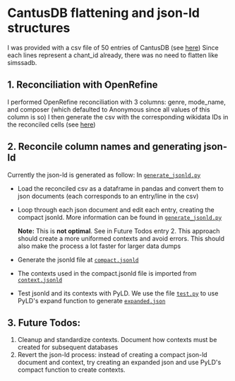 # CantusDB flattening and json-ld structures
I was provided with a csv file of 50 entries of CantusDB (see [here](https://github.com/malajvan/linkedmusic-datalake/blob/main/cantusdb/cantusdb_50_chants%20(1).csv))
Since each lines represent a chant_id already, there was no need to flatten like simssadb. 

## 1. Reconciliation with OpenRefine
I performed OpenRefine reconciliation with 3 columns: genre, mode_name, and composer (which defaulted to Anonymous since all values of this column is so)
I then generate the csv with the corresponding wikidata IDs in the reconciled cells (see [here](https://github.com/malajvan/linkedmusic-datalake/blob/main/cantusdb/cantus_reconciled.csv))

## 2. Reconcile column names and generating json-ld
Currently the json-ld is generated as follow:
In [`generate_jsonld.py`](https://github.com/malajvan/linkedmusic-datalake/blob/main/cantusdb/jsonld/generate_jsonld.py)
- Load the reconciled csv as a dataframe in pandas and convert them to json documents (each corresponds to an entry/line in the csv)
- Loop through each json document and edit each entry, creating the compact jsonld. More information can be found in [`generate_jsonld.py`](https://github.com/malajvan/linkedmusic-datalake/blob/main/cantusdb/jsonld/generate_jsonld.py)
  
    **Note:** This is **not optimal**. See in Future Todos entry 2. This approach should create a more uniformed contexts and avoid errors. This should also make the process a lot faster for larger data dumps
- Generate the jsonld file at [`compact.jsonld`](https://github.com/malajvan/linkedmusic-datalake/blob/main/cantusdb/jsonld/compact.jsonld)
- The contexts used in the compact.jsonld file is imported from [`context.jsonld`](https://github.com/malajvan/linkedmusic-datalake/blob/main/cantusdb/jsonld/context.jsonld)
- Test jsonld and its contexts with PyLD. We use the file [`test.py`](https://github.com/malajvan/linkedmusic-datalake/blob/main/cantusdb/jsonld/test.py) to use PyLD's expand function to generate [`expanded.json`](https://github.com/malajvan/linkedmusic-datalake/blob/main/cantusdb/jsonld/expanded.json)
## 3. Future Todos:
1. Cleanup and standardize contexts. Document how contexts must be created for subsequent databases
2. Revert the json-ld process: instead of creating a compact json-ld document and context, try creating an expanded json and use PyLD's compact function to create contexts. 